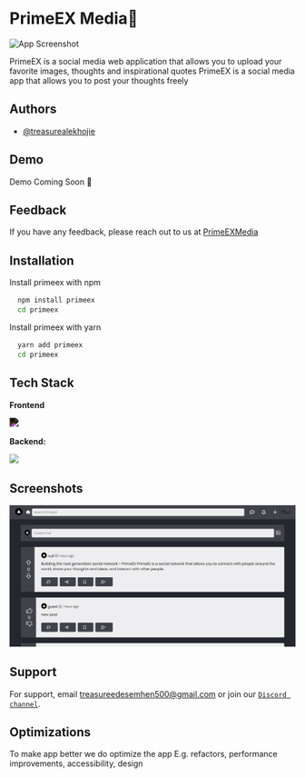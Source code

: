 
# PrimeEX Media📸

![App Screenshot](https://media4.giphy.com/media/qgQUggAC3Pfv687qPC/giphy.gif?cid=ecf05e47zweq7cq4abk5hhlwj6eblsfy52xm7mug2ooaysdj&rid=giphy.gif&ct=g)

PrimeEX is a social media web application that allows you to upload your favorite images, thoughts and inspirational quotes
PrimeEX is a social media app that allows you to post your thoughts freely


## Authors

- [@treasurealekhojie](https://github.com/creative-tutorials)


## Demo

Demo Coming Soon 🚀


## Feedback

If you have any feedback, please reach out to us at [PrimeEXMedia](mailto:treasureedesemhen500@gmail.com)


## Installation

Install primeex with npm

```bash
  npm install primeex
  cd primeex
```

Install primeex with yarn

```bash
  yarn add primeex
  cd primeex
```
    
## Tech Stack

**Frontend**

<img src="https://www.svgrepo.com/show/306460/nestjs.svg" width="80px" style="filter: invert(1)"></img>

**Backend:**

<img src="https://www.svgrepo.com/show/353735/firebase.svg" width="80px"></img>



## Screenshots

![App Screenshot](/public/screenshot.png)


## Support

For support, email treasureedesemhen500@gmail.com or join our [`Discord channel`](https://discord.com).


## Optimizations

To make app better we do optimize the app E.g. refactors, performance improvements, accessibility, design